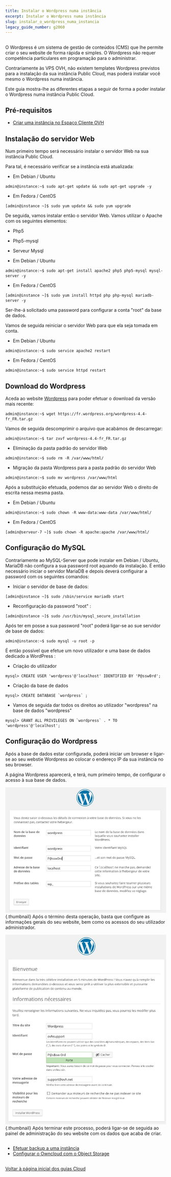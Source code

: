 ```yaml
---
title: Instalar o Wordpress numa instância
excerpt: Instalar o Wordpress numa instância
slug: instalar_o_wordpress_numa_instancia
legacy_guide_number: g2060
---
```



## 
O Wordpress é um sistema de gestão de conteúdos (CMS) que lhe permite criar o seu website de forma rápida e simples.
O Wordpress não requer competência particulares em programação para o administrar.

Contrariamente às VPS OVH, não existem templates Wordpress previstos para a instalação da sua instância Public Cloud, mas poderá instalar você mesmo o Wordpress numa instância.

Este guia mostra-lhe as diferentes etapas a seguir de forma a poder instalar o Wordpress numa instância Public Cloud.


## Pré-requisitos

- [Criar uma instância no Espaço Cliente OVH]({legacy}1775)




## Instalação do servidor Web
Num primeiro tempo será necessário instalar o servidor Web na sua instância Public Cloud.

Para tal, é necessário verificar se a instância está atualizada:


- Em Debian / Ubuntu


```
admin@instance:~$ sudo apt-get update && sudo apt-get upgrade -y
```


- Em Fedora / CentOS


```
[admin@instance ~]$ sudo yum update && sudo yum upgrade
```



De seguida, vamos instalar então o servidor Web.
Vamos utilizar o Apache com os seguintes elementos:

- Php5
- Php5-mysql
- Serveur Mysql

- Em Debian / Ubuntu


```
admin@instance:~$ sudo apt-get install apache2 php5 php5-mysql mysql-server -y
```


- Em Fedora / CentOS


```
[admin@instance ~]$ sudo yum install httpd php php-mysql mariadb-server -y
```



Ser-lhe-á solicitado uma password para configurar a conta "root" da base de dados.

Vamos de seguida reiniciar o servidor Web para que ela seja tomada em conta.


- Em Debian / Ubuntu


```
admin@instance:~$ sudo service apache2 restart
```


- Em Fedora / CentOS


```
admin@instance:~$ sudo service httpd restart
```





## Download do Wordpress
Aceda ao website [Wordpress](https://fr.wordpress.org/txt-download/) para poder efetuar o download da versão mais recente:


```
admin@instance:~$ wget https://fr.wordpress.org/wordpress-4.4-fr_FR.tar.gz
```


Vamos de seguida descomprimir o arquivo que acabámos de descarregar:


```
admin@instance:~$ tar zxvf wordpress-4.4-fr_FR.tar.gz
```



- Eliminação da pasta padrão do servidor Web


```
admin@instance:~$ sudo rm -R /var/www/html/
```


- Migração da pasta Wordpress para a pasta padrão do servidor Web


```
admin@instance:~$ sudo mv wordpress /var/www/html
```



Após a substituição efetuada, podemos dar ao servidor Web o direito de escrita nessa mesma pasta.


- Em Debian / Ubuntu


```
admin@instance:~$ sudo chown -R www-data:www-data /var/www/html/
```


- Em Fedora / CentOS


```
[admin@serveur-7 ~]$ sudo chown -R apache:apache /var/www/html/
```





## Configuração do MySQL
Contrariamente ao MySQL-Server que pode instalar em Debian / Ubuntu, MariaDB não configura a sua password root aquando da instalação.
É então necessário iniciar o servidor MariaDB e depois deverá configuirar a password com os seguintes comandos:


- Iniciar o servidor de base de dados:


```
[admin@instance ~]$ sudo /sbin/service mariadb start
```


- Reconfiguração da password "root" :


```
[admin@instance ~]$ sudo /usr/bin/mysql_secure_installation
```



Após ter em posse a sua password "root" poderá ligar-se ao sue servidor de base de dados:


```
admin@instance:~$ sudo mysql -u root -p
```


É então possível que efetue um novo utilizador e uma base de dados dedicado a WordPress :


- Criação do utilizador


```
mysql> CREATE USER 'wordpress'@'localhost' IDENTIFIED BY 'P@ssw0rd';
```


- Criação da base de dados


```
mysql> CREATE DATABASE `wordpress` ;
```


- Vamos de seguida dar todos os direitos ao utilizador "wordpress" na base de dados "wordpress"


```
mysql> GRANT ALL PRIVILEGES ON `wordpress` . * TO 'wordpress'@'localhost';
```





## Configuração do Wordpress
Após a base de dados estar configurada, poderá iniciar um browser e ligar-se ao seu webstie Wordpress ao colocar o endereço IP da sua instância no seu browser.

A página Wordpress aparecerá, e terá, num primeiro tempo, de configurar o acesso à sua base de dados.

![](images/img_3674.jpg){.thumbnail}
Após o término desta operação, basta que configure as informações gerais do seu website, bem como os acessos do seu utilizador administrador.

![](images/img_3675.jpg){.thumbnail}
Após terminar este processo, poderá ligar-se de seguida ao painel de administração do seu website com os dados que acaba de criar.


## 

- [Efetuar backup a uma instância]({legacy}1881)
- [Configurar o Owncloud com o Object Storage]({legacy}2000)




## 
[Voltar à página inicial dos guias Cloud]({legacy}1785)

